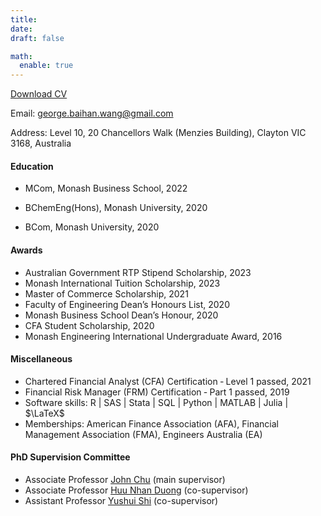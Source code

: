 ```yaml
---
title:
date: 
draft: false

math:
  enable: true 
---
```


<a href="CV-GeorgeBaihanWang.pdf" target="_blank">Download CV</a>

Email: george.baihan.wang@gmail.com

Address: Level 10, 20 Chancellors Walk (Menzies Building), Clayton VIC 3168, Australia

#### Education

* MCom, Monash Business School, 2022
  
* BChemEng(Hons), Monash University, 2020

* BCom, Monash University, 2020
 
  

#### Awards
* Australian Government RTP Stipend Scholarship, 2023
* Monash International Tuition Scholarship, 2023
* Master of Commerce Scholarship, 2021
* Faculty of Engineering Dean’s Honours List, 2020
* Monash Business School Dean’s Honour, 2020
* CFA Student Scholarship, 2020
* Monash Engineering International Undergraduate Award, 2016


#### Miscellaneous
* Chartered Financial Analyst (CFA) Certification ‑ Level 1 passed, 2021
* Financial Risk Manager (FRM) Certification ‑ Part 1 passed, 2019
* Software skills: R | SAS | Stata | SQL | Python | MATLAB | Julia | $\LaTeX$
* Memberships: American Finance Association (AFA), Financial Management Association (FMA), Engineers Australia (EA)







#### PhD Supervision Committee
 - Associate Professor <a href="https://johnchungyenchu.org/" target="_blank" rel="noopener noreferrer">John Chu</a> (main supervisor)
 - Associate Professor <a href="https://research.monash.edu/en/persons/huu-nhan-duong" target="_blank" rel="noopener noreferrer">Huu Nhan Duong</a> (co-supervisor)
 - Assistant Professor <a href="https://sites.google.com/view/yushuis" target="_blank" rel="noopener noreferrer">Yushui Shi</a> (co-supervisor)
